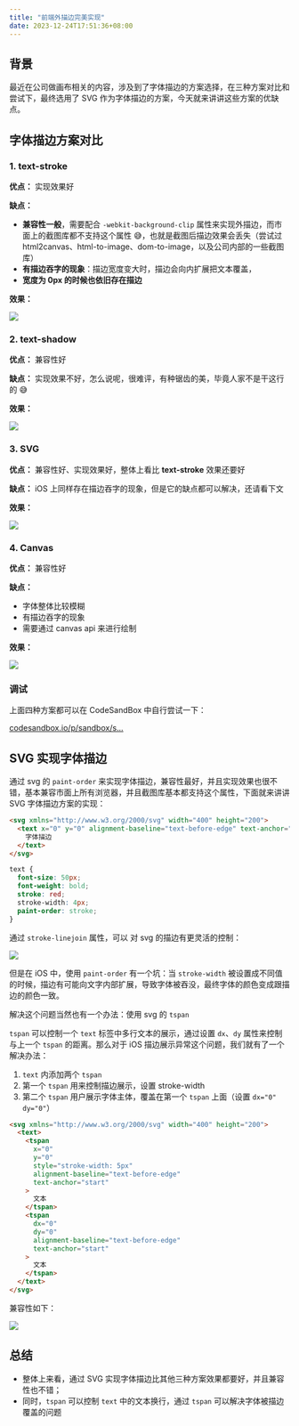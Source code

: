 ```yaml
---
title: "前端外描边完美实现"
date: 2023-12-24T17:51:36+08:00
---
```


## 背景

最近在公司做画布相关的内容，涉及到了字体描边的方案选择，在三种方案对比和尝试下，最终选用了 SVG 作为字体描边的方案，今天就来讲讲这些方案的优缺点。

## 字体描边方案对比

### 1. text-stroke

**优点：** 实现效果好

**缺点：**

- **兼容性一般**，需要配合 `-webkit-background-clip` 属性来实现外描边，而市面上的截图库都不支持这个属性 😅，也就是截图后描边效果会丢失（尝试过 html2canvas、html-to-image、dom-to-image，以及公司内部的一些截图库）
- **有描边吞字的现象**：描边宽度变大时，描边会向内扩展把文本覆盖，
- **宽度为 0px 的时候也依旧存在描边**

**效果：**

![]( ../assets/images/articles/88/01.awebp)

### 2. text-shadow

**优点：** 兼容性好

**缺点：** 实现效果不好，怎么说呢，很难评，有种锯齿的美，毕竟人家不是干这行的 😅

**效果：**

![]( ../assets/images/articles/88/02.awebp)

### 3. SVG

**优点：** 兼容性好、实现效果好，整体上看比 **text-stroke** 效果还要好

**缺点：** iOS 上同样存在描边吞字的现象，但是它的缺点都可以解决，还请看下文

**效果：**

![]( ../assets/images/articles/88/03.awebp)

### 4. Canvas

**优点：** 兼容性好

**缺点：**

- 字体整体比较模糊
- 有描边吞字的现象
- 需要通过 canvas api 来进行绘制

**效果：**

![]( ../assets/images/articles/88/04.awebp)

### 调试

上面四种方案都可以在 CodeSandBox 中自行尝试一下：

[codesandbox.io/p/sandbox/s…](https://codesandbox.io/p/sandbox/suspicious-ellis-2z5tjx?file=%2Findex.html%3A10%2C9)

## SVG 实现字体描边

通过 svg 的 `paint-order` 来实现字体描边，兼容性最好，并且实现效果也很不错，基本兼容市面上所有浏览器，并且截图库基本都支持这个属性，下面就来讲讲 SVG 字体描边方案的实现：

```html
<svg xmlns="http://www.w3.org/2000/svg" width="400" height="200">
  <text x="0" y="0" alignment-baseline="text-before-edge" text-anchor="start">
    字体描边
  </text>
</svg>
```

```css
text {
  font-size: 50px;
  font-weight: bold;
  stroke: red;
  stroke-width: 4px;
  paint-order: stroke;
}
```

通过 `stroke-linejoin` 属性，可以 对 svg 的描边有更灵活的控制：

![]( ../assets/images/articles/88/05.awebp)

但是在 iOS 中，使用 `paint-order` 有一个坑：当 `stroke-width` 被设置成不同值的时候，描边有可能向文字内部扩展，导致字体被吞没，最终字体的颜色变成跟描边的颜色一致。

解决这个问题当然也有一个办法：使用 svg 的 `tspan`

`tspan` 可以控制一个 `text` 标签中多行文本的展示，通过设置 `dx`、`dy` 属性来控制与上一个 `tspan` 的距离。那么对于 iOS 描边展示异常这个问题，我们就有了一个解决办法：

1. `text` 内添加两个 `tspan`
2. 第一个 `tspan` 用来控制描边展示，设置 stroke-width
3. 第二个 `tspan` 用户展示字体主体，覆盖在第一个 `tspan` 上面（设置 `dx="0" dy="0"`）

```html
<svg xmlns="http://www.w3.org/2000/svg" width="400" height="200">
  <text>
    <tspan
      x="0"
      y="0"
      style="stroke-width: 5px"
      alignment-baseline="text-before-edge"
      text-anchor="start"
    >
      文本
    </tspan>
    <tspan
      dx="0"
      dy="0"
      alignment-baseline="text-before-edge"
      text-anchor="start"
    >
      文本
    </tspan>
  </text>
</svg>
```

兼容性如下：

![]( ../assets/images/articles/88/06.awebp)

## 总结

- 整体上来看，通过 SVG 实现字体描边比其他三种方案效果都要好，并且兼容性也不错；
- 同时，`tspan` 可以控制 `text` 中的文本换行，通过 `tspan` 可以解决字体被描边覆盖的问题
